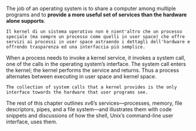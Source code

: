The job of an operating system is to share a computer among multiple programs and to __provide a more useful set of services than the hardware alone supports__. 

    Il kernel di un sistema operativo non è nient'altro che un processo speciale (ma sempre un processo come quelli in user space) che offre servizi ai processi in user space astraendo i dettagli dell'hardware e offrendo trasparenza ed una interfaccia più semplice.

When a process needs to invoke a kernel service, it invokes a system call, one of the calls in the operating system’s interface. The system call enters the kernel; the kernel performs the service and returns. Thus a process alternates between executing in user space and kernel space. 

    The collection of system calls that a kernel provides is the only interface towards the hardware that user programs see.

The rest of this chapter outlines xv6’s services—processes, memory, file descriptors, pipes, and a file system—and illustrates them with code snippets and discussions of how the shell, Unix’s command-line user interface, uses them.